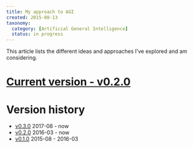 ```yaml
---
title: My approach to AGI
created: 2015-08-13
taxonomy:
  category: [Artificial General Intelligence]
  status: in progress
---
```


This article lists the different ideas and approaches I've explored and am considering.

# [Current version - v0.2.0](v0.2.0/article.md)

# Version history
* [v0.3.0](v0.3.0/article.md) 2017-08 - now
* [v0.2.0](v0.2.0/article.md) 2016-03 - now
* [v0.1.0](v0.1.0/article.md) 2015-08 - 2016-03
